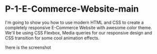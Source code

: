 # P-1-E-Commerce-Website-main

I'm going to show you how to use modern HTML and CSS to create a completely responsive E-Commerce Website with awesome color theme. We'll be using CSS Flexbox, Media queries for our responsive design and CSS transition for some cool animation effects.

!here is the screenshot
